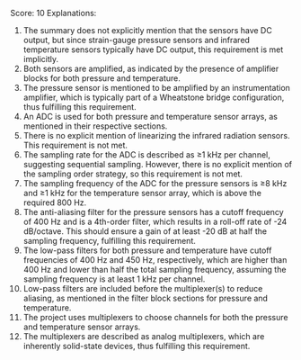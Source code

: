 Score: 10
Explanations: 
1. The summary does not explicitly mention that the sensors have DC output, but since strain-gauge pressure sensors and infrared temperature sensors typically have DC output, this requirement is met implicitly.
2. Both sensors are amplified, as indicated by the presence of amplifier blocks for both pressure and temperature.
3. The pressure sensor is mentioned to be amplified by an instrumentation amplifier, which is typically part of a Wheatstone bridge configuration, thus fulfilling this requirement.
4. An ADC is used for both pressure and temperature sensor arrays, as mentioned in their respective sections.
5. There is no explicit mention of linearizing the infrared radiation sensors. This requirement is not met.
6. The sampling rate for the ADC is described as ≥1 kHz per channel, suggesting sequential sampling. However, there is no explicit mention of the sampling order strategy, so this requirement is not met.
7. The sampling frequency of the ADC for the pressure sensors is ≥8 kHz and ≥1 kHz for the temperature sensor array, which is above the required 800 Hz.
8. The anti-aliasing filter for the pressure sensors has a cutoff frequency of 400 Hz and is a 4th-order filter, which results in a roll-off rate of -24 dB/octave. This should ensure a gain of at least -20 dB at half the sampling frequency, fulfilling this requirement.
9. The low-pass filters for both pressure and temperature have cutoff frequencies of 400 Hz and 450 Hz, respectively, which are higher than 400 Hz and lower than half the total sampling frequency, assuming the sampling frequency is at least 1 kHz per channel.
10. Low-pass filters are included before the multiplexer(s) to reduce aliasing, as mentioned in the filter block sections for pressure and temperature.
11. The project uses multiplexers to choose channels for both the pressure and temperature sensor arrays.
12. The multiplexers are described as analog multiplexers, which are inherently solid-state devices, thus fulfilling this requirement.